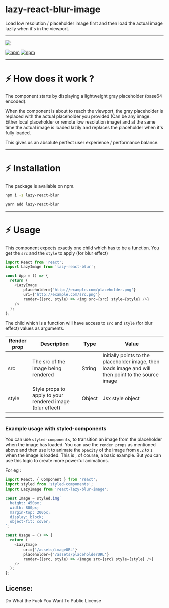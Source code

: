 # lazy-react-blur-image

Load low resolution / placeholder image first and then load the actual image lazily when it's in the viewport.

<hr/>

[![](https://nodei.co/npm/lazy-react-blur-image.png?compact=true)](https://nodei.co/npm/react-lazy-progressive-image/)

[![npm](https://img.shields.io/npm/dm/react-blur-image.svg?style=for-the-badge)](https://www.npmjs.com/package/lazy-react-blur-image)
[![npm](https://img.shields.io/npm/l/react-blur-image.svg?style=for-the-badge)](https://www.npmjs.com/package/lazy-react-blur-image)

</p>
<hr/>

# :zap: How does it work ?

The component starts by displaying a lightweight gray placeholder (base64 encoded).

When the component is about to reach the viewport, the gray placeholder is replaced with the actual placeholder you provided (Can be any image. Either local placeholder or remote low resolution image) and at the same time the actual image is loaded lazily and replaces the placeholder when it's fully loaded.

This gives us an absolute perfect user experience / performance balance.

<hr/>

# :zap: Installation

The package is available on npm.

```bash
npm i -s lazy-react-blur
```

```bash
yarn add lazy-react-blur
```

<hr/>

# :zap: Usage

This component expects exactly one child which has to be a function. You get the `src` and the `style` to apply (for blur effect)

<!-- prettier-ignore -->
```javascript
import React from 'react';
import LazyImage from 'lazy-react-blur';

const App = () => {
  return (
    <LazyImage
        placeholder={'http://example.com/placeholder.png'}
        uri={'http://example.com/src.png'}
        render={(src, style) => <img src={src} style={style} />}
    />
  );
};
```

The child which is a function will have access to `src` and `style` (for blur effect) values as arguments.

| Render prop | Description                                               | Type   | Value                                                                                               |
| ----------- | --------------------------------------------------------- | ------ | --------------------------------------------------------------------------------------------------- |
| src         | The src of the image being rendered                       | String | Initially points to the placeholder image, then loads image and will then point to the source image |
| style       | Style props to apply to your rendered image (blur effect) | Object | Jsx style object                                                                                    |

<hr/>

### Example usage with styled-components

You can use `styled-components`, to transition an image from the placeholder when the image has loaded.
You can use the `render props` as mentioned above and then use it to animate the `opacity` of the image from `0.2` to `1` when the image is loaded. This is , of course, a basic example. But you can use this logic to create more powerful animations.

For eg :

<!-- prettier-ignore -->
```javascript
import React, { Component } from 'react';
import styled from 'styled-components';
import LazyImage from 'react-lazy-blur-image';

const Image = styled.img`
  height: 450px;
  width: 800px;
  margin-top: 200px;
  display: block;
  object-fit: cover;
`;

const Usage = () => {
  return (
    <LazyImage
        uri={'/assets/imageURL'}
        placeholder={'/assets/placeholderURL'}
        render={(src, style) => <Image src={src} style={style} />}
    />
  );
};
```

## License:
Do What the Fuck You Want To Public License
